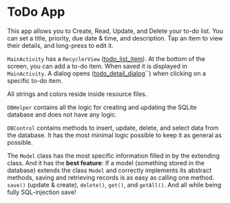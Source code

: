 # ToDo App

This app allows you to Create, Read, Update, and Delete your to-do list.
You can set a title, priority, due date & time, and description.
Tap an item to view their details, and long-press to edit it.

`MainActivity` has a `RecyclerView` ([todo_list_item](app\src\main\res\layout\todo_list_item.xml)). At the bottom of the screen, you can add a to-do item. When saved it is displayed in `MainActivity`. A dialog opens ([todo_detail_dialog](app\src\main\res\layout\todo_detail_dialog.xml)``) when clicking on a specific to-do item.

All strings and colors reside inside resource files.

`DBHelper` contains all the logic for creating and updating the SQLite database and does not have any logic.

`DBControl` contains methods to insert, update, delete, and select data from the database. It has the most minimal logic possible to keep it as general as possible.

The `Model` class has the most specific information filled in by the extending class. And it has the **best feature**: If a model (something stored in the database) extends the class `Model` and correctly implements its abstract methods, saving and retrieving records is as easy as calling one method. `save()` (update & create), `delete()`, `get()`, and `getAll()`. And all while being fully SQL-injection save!
